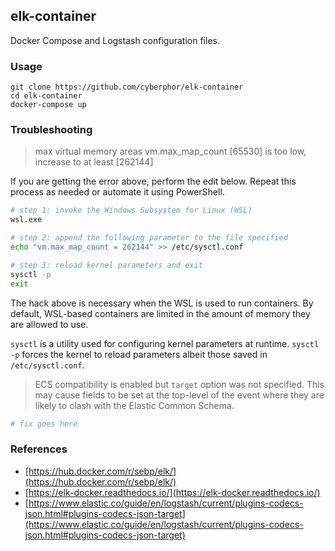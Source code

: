 ##  elk-container
Docker Compose and Logstash configuration files. 

### Usage
```
git clone https://github.com/cyberphor/elk-container
cd elk-container
docker-compose up
```

### Troubleshooting
> max virtual memory areas vm.max_map_count [65530] is too low, increase to at least [262144]

If you are getting the error above, perform the edit below. Repeat this process as needed or automate it using PowerShell.
```bash
# step 1: invoke the Windows Subsystem for Linux (WSL)
wsl.exe 

# step 2: append the following parameter to the file specified
echo "vm.max_map_count = 262144" >> /etc/sysctl.conf

# step 3: reload kernel parameters and exit
sysctl -p
exit
```

The hack above is necessary when the WSL is used to run containers. By default, WSL-based containers are limited in the amount of memory they are allowed to use.  

`sysctl` is a utility used for configuring kernel parameters at runtime. 
`sysctl -p` forces the kernel to reload parameters albeit those saved in `/etc/sysctl.conf`.

>  ECS compatibility is enabled but `target` option was not specified. This may cause fields to be set at the top-level of the event where they are likely to clash with the Elastic Common Schema. 

```bash
# fix goes here
```

### References
* [https://hub.docker.com/r/sebp/elk/](https://hub.docker.com/r/sebp/elk/)
* [https://elk-docker.readthedocs.io/](https://elk-docker.readthedocs.io/)
* [https://www.elastic.co/guide/en/logstash/current/plugins-codecs-json.html#plugins-codecs-json-target](https://www.elastic.co/guide/en/logstash/current/plugins-codecs-json.html#plugins-codecs-json-target)